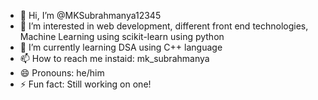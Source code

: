 - 👋 Hi, I’m @MKSubrahmanya12345
- 👀 I’m interested in web development, different front end technologies, Machine Learning using scikit-learn using python
- 🌱 I’m currently learning DSA using C++ language
- 📫 How to reach me instaid: mk_subrahmanya
- 😄 Pronouns: he/him
- ⚡ Fun fact: Still working on one!

<!---
MKSubrahmanya12345/MKSubrahmanya12345 is a ✨ special ✨ repository because its `README.md` (this file) appears on your GitHub profile.
You can click the Preview link to take a look at your changes.
--->
